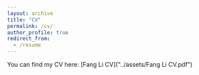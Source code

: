 ```yaml
---
layout: archive
title: "CV"
permalink: /cv/
author_profile: true
redirect_from:
  - /resume
---
```


You can find my CV here: [Fang Li CV]("../assets/Fang Li CV.pdf")
